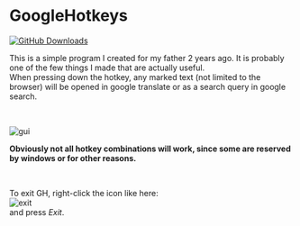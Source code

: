 # GoogleHotkeys

[![GitHub Downloads](https://img.shields.io/github/downloads/VJ-Duardo/GoogleHotkeys/total)](https://github.com/VJ-Duardo/GoogleHotkeys/releases)

This is a simple program I created for my father 2 years ago. It is probably one of the few things I made that are actually useful.  
When pressing down the hotkey, any marked text (not limited to the browser) will be opened in google translate or as a search query in google search. 

<br> 

![gui](https://i.gyazo.com/db5702f5618164224b7d92e27a81a54c.png)

__Obviously not all hotkey combinations will work, since some are reserved by windows or for other reasons.__

<br>

To exit GH, right-click the icon like here:   
![exit](https://i.gyazo.com/c578c75b6c2e80f19e311dc1f4c8664d.png)  
and press *Exit*.
